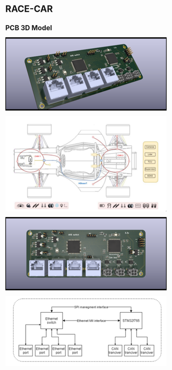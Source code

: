 # RACE-CAR

## PCB 3D Model

![PCB 3D model](AVB_Ethernet_switch_with_CAN_bus/images/SIDE.png "PCB 3D model")

![PCB 3D model](AVB_Ethernet_switch_with_CAN_bus/images/concept.png "PCB 3D model")

![PCB 3D model](AVB_Ethernet_switch_with_CAN_bus/images/TOP.png "PCB 3D model")

![PCB 3D model](AVB_Ethernet_switch_with_CAN_bus/images/block_diagram.png "PCB 3D model")
